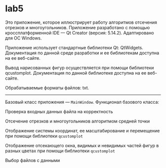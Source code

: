 # lab5 
Это приложение, которое иллюстрирует работу алгоритмов отсечения отрезков и многоугольников.
Приложение разработано с помощью кроссплатформенной IDE — Qt Creator (версия: 5.14.2). Адаптировано для ОС Windows.

Приложение использует стандартные библиотеки Qt: QtWidgets. Документация по данной среде разработки и ее библиотекам доступна на ее веб-сайте.

Вывод нарисованных фигур осуществляется при помощи библиотеки qcustomplot. Документация по данной библиотеке доступна на ее веб-сайте.

Обрабатываемые форматы файлов: txt.
___
Базовый класс приложения — `MainWindow`. Функционал базового класса:

Проверка входных данных файла на корректность

Отсечение отрезков и многоугольников алгоритмом средней точки

Отображение системы координат, ее масштабирование и перемещение при помощи библиотеки `qcustomplot`

Отображение отсекающего окна, видимых и невидимых частей фигур в разных цветах при помощи библиотеки `qcustomplot`

Выбор файлов с данными


